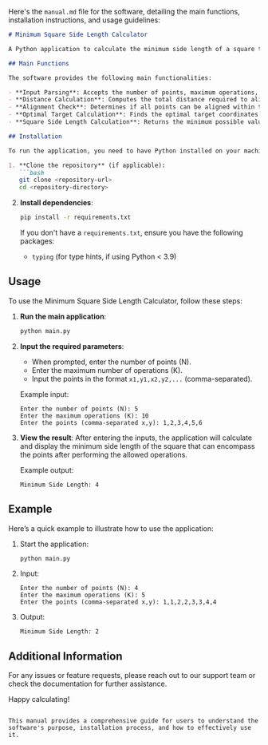 Here's the `manual.md` file for the software, detailing the main functions, installation instructions, and usage guidelines:

```markdown
# Minimum Square Side Length Calculator

A Python application to calculate the minimum side length of a square that can encompass a set of points after performing a limited number of operations.

## Main Functions

The software provides the following main functionalities:

- **Input Parsing**: Accepts the number of points, maximum operations, and the coordinates of the points.
- **Distance Calculation**: Computes the total distance required to align all points to a common x and y coordinate.
- **Alignment Check**: Determines if all points can be aligned within the allowed number of operations.
- **Optimal Target Calculation**: Finds the optimal target coordinates (medians) to minimize the square's side length.
- **Square Side Length Calculation**: Returns the minimum possible value for the length of a side of the square as an integer.

## Installation

To run the application, you need to have Python installed on your machine. You can install the required dependencies using pip. Follow these steps:

1. **Clone the repository** (if applicable):
   ```bash
   git clone <repository-url>
   cd <repository-directory>
   ```

2. **Install dependencies**:
   ```bash
   pip install -r requirements.txt
   ```

   If you don't have a `requirements.txt`, ensure you have the following packages:
   - `typing` (for type hints, if using Python < 3.9)

## Usage

To use the Minimum Square Side Length Calculator, follow these steps:

1. **Run the main application**:
   ```bash
   python main.py
   ```

2. **Input the required parameters**:
   - When prompted, enter the number of points (N).
   - Enter the maximum number of operations (K).
   - Input the points in the format `x1,y1,x2,y2,...` (comma-separated).

   Example input:
   ```
   Enter the number of points (N): 5
   Enter the maximum operations (K): 10
   Enter the points (comma-separated x,y): 1,2,3,4,5,6
   ```

3. **View the result**:
   After entering the inputs, the application will calculate and display the minimum side length of the square that can encompass the points after performing the allowed operations.

   Example output:
   ```
   Minimum Side Length: 4
   ```

## Example

Here’s a quick example to illustrate how to use the application:

1. Start the application:
   ```bash
   python main.py
   ```

2. Input:
   ```
   Enter the number of points (N): 4
   Enter the maximum operations (K): 5
   Enter the points (comma-separated x,y): 1,1,2,2,3,3,4,4
   ```

3. Output:
   ```
   Minimum Side Length: 2
   ```

## Additional Information

For any issues or feature requests, please reach out to our support team or check the documentation for further assistance.

Happy calculating!
```

This manual provides a comprehensive guide for users to understand the software's purpose, installation process, and how to effectively use it.